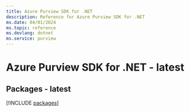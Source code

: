 ```yaml
---
title: Azure Purview SDK for .NET
description: Reference for Azure Purview SDK for .NET
ms.date: 04/01/2024
ms.topic: reference
ms.devlang: dotnet
ms.service: purview
---
```

# Azure Purview SDK for .NET - latest
## Packages - latest
[!INCLUDE [packages](purview-index.md)]